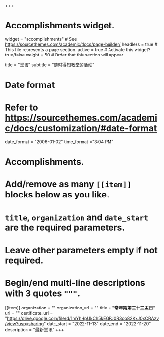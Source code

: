 +++
# Accomplishments widget.
widget = "accomplishments"  # See https://sourcethemes.com/academic/docs/page-builder/
headless = true  # This file represents a page section.
active = true  # Activate this widget? true/false
weight = 50  # Order that this section will appear.

title = "堂讯"
subtitle = "随时得知教堂的活动"

# Date format
#   Refer to https://sourcethemes.com/academic/docs/customization/#date-format
date_format = "2006-01-02"
time_format ="3:04 PM"

# Accomplishments.
#   Add/remove as many `[[item]]` blocks below as you like.
#   `title`, `organization` and `date_start` are the required parameters.
#   Leave other parameters empty if not required.
#   Begin/end multi-line descriptions with 3 quotes `"""`.

[[item]]
  organization = ""
  organization_url = ""
  title = "**常年期第三十三主日**"
  url = ""
  certificate_url = "https://drive.google.com/file/d/1mYhHpUkCh5kEGPJ0R3oo82KxJ0xCRAzy/view?usp=sharing"
  date_start = "2022-11-13"
  date_end = "2022-11-20"
  description = "最新堂讯"
+++
